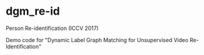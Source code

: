 # dgm_re-id
Person Re-identification (ICCV 2017)

Demo code for "Dynamic Label Graph Matching for Unsupervised Video Re-Identification"
